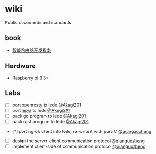 # wiki

Public documents and standards

## book
* [智能路由器开发指南](http://openwrt.bjbook.net/)

## Hardware
* Raspberry pi 3 B+

## Labs
- [ ] port openresty to lede [@Akagi201][Akagi201]
- [ ] port [lapis](https://github.com/leafo/lapis) to lede [@Akagi201][Akagi201]
- [ ] pack go program to lede [@Akagi201][Akagi201]
- [ ] pack rust program to lede [@Akagi201][Akagi201]
- [*] port ngrok client into lede, re-write it with pure C [@qianguozheng][qianguozheng]
- [ ] design the server-client communication protocol [@qianguozheng][qianguozheng]
- [ ] implement client-side of communication protocol [@qianguozheng][qianguozheng]

[Akagi201]: <https://github.com/Akagi201> "Akagi201"
[qianguozheng]: <https://github.com/qianguozheng> "qianguozheng"
